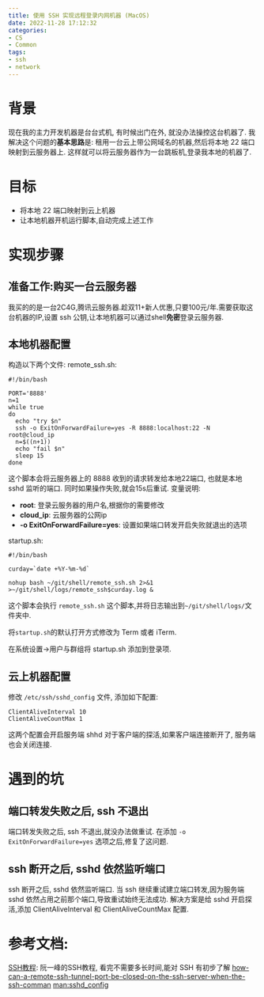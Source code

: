 ```yaml
---
title: 使用 SSH 实现远程登录内网机器 (MacOS)
date: 2022-11-28 17:12:32
categories:
- CS
- Common
tags:
- ssh
- network
---
```


# 背景
现在我的主力开发机器是台台式机, 有时候出门在外, 就没办法操控这台机器了. 我解决这个问题的**基本思路**是: 租用一台云上带公网域名的机器,然后将本地 22 端口映射到云服务器上. 这样就可以将云服务器作为一台跳板机,登录我本地的机器了.


# 目标
* 将本地 22 端口映射到云上机器
* 让本地机器开机运行脚本,自动完成上述工作

# 实现步骤
## 准备工作:购买一台云服务器
我买的的是一台2C4G,腾讯云服务器.趁双11+新人优惠,只要100元/年.需要获取这台机器的IP,设置 ssh 公钥,让本地机器可以通过shell**免密**登录云服务器.



## 本地机器配置
构造以下两个文件:
remote_ssh.sh:
```shell
#!/bin/bash

PORT='8888'
n=1
while true
do
  echo "try $n"
  ssh -o ExitOnForwardFailure=yes -R 8888:localhost:22 -N root@cloud_ip
  n=$((n+1))
  echo "fail $n"
  sleep 15
done
```
这个脚本会将云服务器上的 8888 收到的请求转发给本地22端口, 也就是本地 sshd 监听的端口. 同时如果操作失败,就会15s后重试.
变量说明:
* **root**: 登录云服务器的用户名,根据你的需要修改
* **cloud_ip**: 云服务器的公网ip
* **-o ExitOnForwardFailure=yes**: 设置如果端口转发开启失败就退出的选项

startup.sh:
```shell
#!/bin/bash

curday=`date +%Y-%m-%d`

nohup bash ~/git/shell/remote_ssh.sh 2>&1 >~/git/shell/logs/remote_ssh$curday.log &
```
这个脚本会执行 `remote_ssh.sh` 这个脚本,并将日志输出到`~/git/shell/logs/`文件夹中.

将`startup.sh`的默认打开方式修改为 Term 或者 iTerm.

在系统设置->用户与群组将 startup.sh 添加到登录项.


## 云上机器配置
修改 `/etc/ssh/sshd_config` 文件, 添加如下配置:
```
ClientAliveInterval 10
ClientAliveCountMax 1
```

这两个配置会开启服务端 shhd 对于客户端的探活,如果客户端连接断开了, 服务端也会关闭连接.


# 遇到的坑

## 端口转发失败之后, ssh 不退出
端口转发失败之后, ssh 不退出,就没办法做重试. 在添加 `-o ExitOnForwardFailure=yes` 选项之后,修复了这问题.

## ssh 断开之后, sshd 依然监听端口
ssh 断开之后, sshd 依然监听端口. 当 ssh 继续重试建立端口转发,因为服务端 sshd 依然占用之前那个端口,导致重试始终无法成功.
解决方案是给 sshd 开启探活,添加 ClientAliveInterval 和 ClientAliveCountMax 配置.



# 参考文档:
[SSH教程](https://wangdoc.com/ssh/port-forwarding): 阮一峰的SSH教程, 看完不需要多长时间,能对 SSH 有初步了解
[how-can-a-remote-ssh-tunnel-port-be-closed-on-the-ssh-server-when-the-ssh-comman](https://superuser.com/questions/1563605/how-can-a-remote-ssh-tunnel-port-be-closed-on-the-ssh-server-when-the-ssh-comman)
[man:sshd_config](https://man.openbsd.org/sshd_config)
